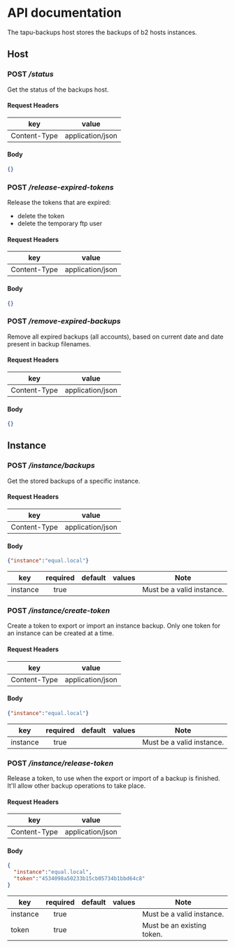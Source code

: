 # API documentation

The tapu-backups host stores the backups of b2 hosts instances.

## Host

### POST _/status_

Get the status of the backups host.

#### Request Headers

| key          | value            |
|--------------|------------------|
| Content-Type | application/json |

#### Body

```json
{}
```

### POST _/release-expired-tokens_

Release the tokens that are expired:
  - delete the token
  - delete the temporary ftp user

#### Request Headers

| key          | value            |
|--------------|------------------|
| Content-Type | application/json |

#### Body

```json
{}
```

### POST _/remove-expired-backups_

Remove all expired backups (all accounts), based on current date and date present in backup filenames.

#### Request Headers

| key          | value            |
| ------------ | ---------------- |
| Content-Type | application/json |

#### Body

```json
{}
```



## Instance

### POST _/instance/backups_

Get the stored backups of a specific instance.

#### Request Headers

| key          | value            |
|--------------|------------------|
| Content-Type | application/json |

#### Body

```json
{"instance":"equal.local"}
```

| key      | required | default | values | Note                      |
|----------|:--------:|:-------:|--------|---------------------------|
| instance |   true   |         |        | Must be a valid instance. |

### POST _/instance/create-token_

Create a token to export or import an instance backup.
Only one token for an instance can be created at a time.

#### Request Headers

| key          | value            |
|--------------|------------------|
| Content-Type | application/json |

#### Body

```json
{"instance":"equal.local"}
```

| key      | required | default | values | Note                      |
|----------|:--------:|:-------:|--------|---------------------------|
| instance |   true   |         |        | Must be a valid instance. |

### POST _/instance/release-token_

Release a token, to use when the export or import of a backup is finished.
It'll allow other backup operations to take place.

#### Request Headers

| key          | value            |
|--------------|------------------|
| Content-Type | application/json |

#### Body

```json
{
  "instance":"equal.local",
  "token":"4534098a50233b15cb05734b1bbd64c8"
}
```

| key      | required | default | values | Note                       |
|----------|:--------:|:-------:|--------|----------------------------|
| instance |   true   |         |        | Must be a valid instance.  |
| token    |   true   |         |        | Must be an existing token. |
